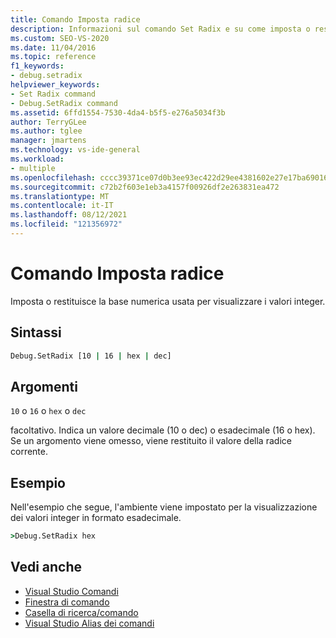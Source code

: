 ```yaml
---
title: Comando Imposta radice
description: Informazioni sul comando Set Radix e su come imposta o restituisce la base numerica usata per visualizzare valori interi.
ms.custom: SEO-VS-2020
ms.date: 11/04/2016
ms.topic: reference
f1_keywords:
- debug.setradix
helpviewer_keywords:
- Set Radix command
- Debug.SetRadix command
ms.assetid: 6ffd1554-7530-4da4-b5f5-e276a5034f3b
author: TerryGLee
ms.author: tglee
manager: jmartens
ms.technology: vs-ide-general
ms.workload:
- multiple
ms.openlocfilehash: cccc39371ce07d0b3ee93ec422d29ee4381602e27e17ba690167a18d7bb9cb3a
ms.sourcegitcommit: c72b2f603e1eb3a4157f00926df2e263831ea472
ms.translationtype: MT
ms.contentlocale: it-IT
ms.lasthandoff: 08/12/2021
ms.locfileid: "121356972"
---
```

# <a name="set-radix-command"></a>Comando Imposta radice
Imposta o restituisce la base numerica usata per visualizzare i valori integer.

## <a name="syntax"></a>Sintassi

```cmd
Debug.SetRadix [10 | 16 | hex | dec]
```

## <a name="arguments"></a>Argomenti
`10` o `16` o `hex` o `dec`

facoltativo. Indica un valore decimale (10 o dec) o esadecimale (16 o hex). Se un argomento viene omesso, viene restituito il valore della radice corrente.

## <a name="example"></a>Esempio
Nell'esempio che segue, l'ambiente viene impostato per la visualizzazione dei valori integer in formato esadecimale.

```cmd
>Debug.SetRadix hex
```

## <a name="see-also"></a>Vedi anche

- [Visual Studio Comandi](../../ide/reference/visual-studio-commands.md)
- [Finestra di comando](../../ide/reference/command-window.md)
- [Casella di ricerca/comando](../../ide/find-command-box.md)
- [Visual Studio Alias dei comandi](../../ide/reference/visual-studio-command-aliases.md)